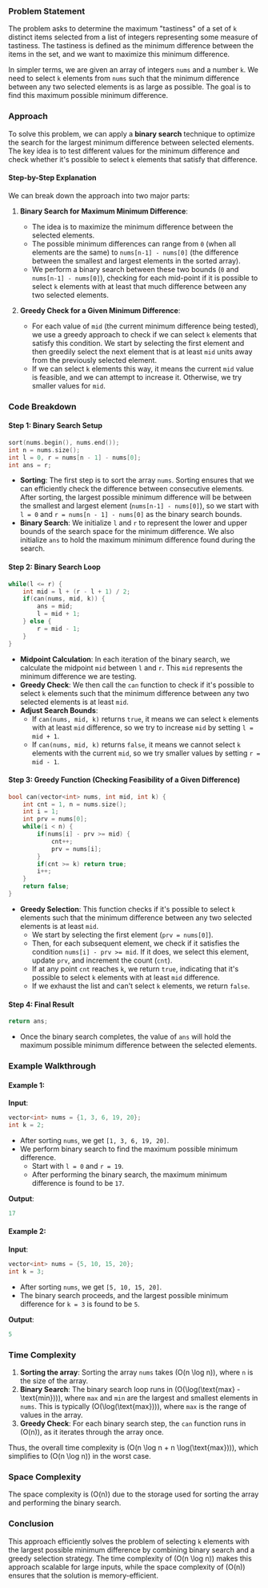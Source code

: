 ### Problem Statement

The problem asks to determine the maximum "tastiness" of a set of `k` distinct items selected from a list of integers representing some measure of tastiness. The tastiness is defined as the minimum difference between the items in the set, and we want to maximize this minimum difference.

In simpler terms, we are given an array of integers `nums` and a number `k`. We need to select `k` elements from `nums` such that the minimum difference between any two selected elements is as large as possible. The goal is to find this maximum possible minimum difference.

### Approach

To solve this problem, we can apply a **binary search** technique to optimize the search for the largest minimum difference between selected elements. The key idea is to test different values for the minimum difference and check whether it's possible to select `k` elements that satisfy that difference.

#### Step-by-Step Explanation

We can break down the approach into two major parts:

1. **Binary Search for Maximum Minimum Difference**:
   - The idea is to maximize the minimum difference between the selected elements. 
   - The possible minimum differences can range from `0` (when all elements are the same) to `nums[n-1] - nums[0]` (the difference between the smallest and largest elements in the sorted array).
   - We perform a binary search between these two bounds (`0` and `nums[n-1] - nums[0]`), checking for each mid-point if it is possible to select `k` elements with at least that much difference between any two selected elements.

2. **Greedy Check for a Given Minimum Difference**:
   - For each value of `mid` (the current minimum difference being tested), we use a greedy approach to check if we can select `k` elements that satisfy this condition. We start by selecting the first element and then greedily select the next element that is at least `mid` units away from the previously selected element.
   - If we can select `k` elements this way, it means the current `mid` value is feasible, and we can attempt to increase it. Otherwise, we try smaller values for `mid`.

### Code Breakdown

#### Step 1: Binary Search Setup
```cpp
sort(nums.begin(), nums.end());
int n = nums.size();
int l = 0, r = nums[n - 1] - nums[0];
int ans = r;
```
- **Sorting**: The first step is to sort the array `nums`. Sorting ensures that we can efficiently check the difference between consecutive elements. After sorting, the largest possible minimum difference will be between the smallest and largest element (`nums[n-1] - nums[0]`), so we start with `l = 0` and `r = nums[n - 1] - nums[0]` as the binary search bounds.
- **Binary Search**: We initialize `l` and `r` to represent the lower and upper bounds of the search space for the minimum difference. We also initialize `ans` to hold the maximum minimum difference found during the search.

#### Step 2: Binary Search Loop
```cpp
while(l <= r) {
    int mid = l + (r - l + 1) / 2;
    if(can(nums, mid, k)) {
        ans = mid;
        l = mid + 1;
    } else {
        r = mid - 1;
    }
}
```
- **Midpoint Calculation**: In each iteration of the binary search, we calculate the midpoint `mid` between `l` and `r`. This `mid` represents the minimum difference we are testing.
- **Greedy Check**: We then call the `can` function to check if it's possible to select `k` elements such that the minimum difference between any two selected elements is at least `mid`.
- **Adjust Search Bounds**: 
  - If `can(nums, mid, k)` returns `true`, it means we can select `k` elements with at least `mid` difference, so we try to increase `mid` by setting `l = mid + 1`.
  - If `can(nums, mid, k)` returns `false`, it means we cannot select `k` elements with the current `mid`, so we try smaller values by setting `r = mid - 1`.

#### Step 3: Greedy Function (Checking Feasibility of a Given Difference)
```cpp
bool can(vector<int> nums, int mid, int k) {
    int cnt = 1, n = nums.size();
    int i = 1;
    int prv = nums[0];
    while(i < n) {
        if(nums[i] - prv >= mid) {
            cnt++;
            prv = nums[i];
        }
        if(cnt >= k) return true;
        i++;
    }
    return false;
}
```
- **Greedy Selection**: This function checks if it's possible to select `k` elements such that the minimum difference between any two selected elements is at least `mid`.
  - We start by selecting the first element (`prv = nums[0]`).
  - Then, for each subsequent element, we check if it satisfies the condition `nums[i] - prv >= mid`. If it does, we select this element, update `prv`, and increment the count (`cnt`).
  - If at any point `cnt` reaches `k`, we return `true`, indicating that it's possible to select `k` elements with at least `mid` difference.
  - If we exhaust the list and can't select `k` elements, we return `false`.

#### Step 4: Final Result
```cpp
return ans;
```
- Once the binary search completes, the value of `ans` will hold the maximum possible minimum difference between the selected elements.

### Example Walkthrough

#### Example 1:
**Input**:
```cpp
vector<int> nums = {1, 3, 6, 19, 20};
int k = 2;
```
- After sorting `nums`, we get `[1, 3, 6, 19, 20]`.
- We perform binary search to find the maximum possible minimum difference. 
  - Start with `l = 0` and `r = 19`.
  - After performing the binary search, the maximum minimum difference is found to be `17`.

**Output**:
```cpp
17
```

#### Example 2:
**Input**:
```cpp
vector<int> nums = {5, 10, 15, 20};
int k = 3;
```
- After sorting `nums`, we get `[5, 10, 15, 20]`.
- The binary search proceeds, and the largest possible minimum difference for `k = 3` is found to be `5`.

**Output**:
```cpp
5
```

### Time Complexity

1. **Sorting the array**: Sorting the array `nums` takes \(O(n \log n)\), where `n` is the size of the array.
2. **Binary Search**: The binary search loop runs in \(O(\log(\text{max} - \text{min}))\), where `max` and `min` are the largest and smallest elements in `nums`. This is typically \(O(\log(\text{max}))\), where `max` is the range of values in the array.
3. **Greedy Check**: For each binary search step, the `can` function runs in \(O(n)\), as it iterates through the array once.

Thus, the overall time complexity is \(O(n \log n + n \log(\text{max}))\), which simplifies to \(O(n \log n)\) in the worst case.

### Space Complexity

The space complexity is \(O(n)\) due to the storage used for sorting the array and performing the binary search.

### Conclusion

This approach efficiently solves the problem of selecting `k` elements with the largest possible minimum difference by combining binary search and a greedy selection strategy. The time complexity of \(O(n \log n)\) makes this approach scalable for large inputs, while the space complexity of \(O(n)\) ensures that the solution is memory-efficient.